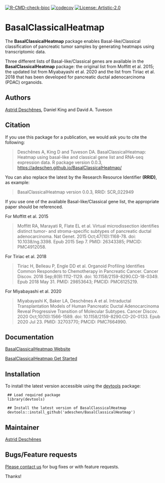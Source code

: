 <!-- badges: start -->
[![R-CMD-check-bioc](https://github.com/adeschen/BasalClassicalHeatmap/actions/workflows/check-bioc.yaml/badge.svg)](https://github.com/adeschen/BasalClassicalHeatmap/actions/workflows/check-bioc.yaml)
[![codecov](https://codecov.io/gh/adeschen/BasalClassicalHeatmap/branch/main/graph/badge.svg?token=XVKU8S1E2R)](https://codecov.io/gh/adeschen/BasalClassicalHeatmap)
[![License: Artistic-2.0](https://img.shields.io/badge/License-Artistic%202.0-0298c3.svg)](https://opensource.org/licenses/Artistic-2.0)
<!-- badges: end -->

# BasalClassicalHeatmap

The __BasalClassicalHeatmap__ package enables Basal-like/Classical 
classification of pancreatic tumor 
samples by generating heatmaps using transcriptomic data. 

Three different lists of Basal-like/Classical genes are 
available in the __BasalClassicalHeatmap__ package: the original list 
from Moffitt et al. 2015; the 
updated list from Miyabayashi et al. 2020 and the list from 
Tiriac et al. 2018 that has been developed for pancreatic ductal 
adenocarcinoma (PDAC) organoids.


## Authors ##

[Astrid Desch&ecirc;nes](http://ca.linkedin.com/in/astriddeschenes "Astrid Desch&ecirc;nes"),
Daniel King and
David A. Tuveson


## Citation ##

If you use this package for a publication, we would ask you 
to cite the following:

> Deschênes A, King D and Tuveson DA. BasalClassicalHeatmap: Heatmap using basal-like and classical gene list and RNA-seq expression data. R package version 0.0.3, https://adeschen.github.io/BasalClassicalHeatmap/ 
  
You can also replace the latest by the Research Resource Identifier __(RRID)__, as 
example:

>   BasalClassicalHeatmap version 0.0.3, RRID: SCR_022949

If you use one of the available Basal-like/Classical gene list, the appropriate
paper should be referenced.

For Moffitt et al. 2015

> Moffitt RA, Marayati R, Flate EL et al. Virtual microdissection identifies distinct tumor- and stroma-specific subtypes of pancreatic ductal adenocarcinoma. Nat Genet. 2015 Oct;47(10):1168-78. doi: 10.1038/ng.3398. Epub 2015 Sep 7. PMID: 26343385; PMCID: PMC4912058.

For Tiriac et al. 2018

> Tiriac H, Belleau P, Engle DD et al. Organoid Profiling Identifies Common Responders to Chemotherapy in Pancreatic Cancer. Cancer Discov. 2018 Sep;8(9):1112-1129. doi: 10.1158/2159-8290.CD-18-0349. Epub 2018 May 31. PMID: 29853643; PMCID: PMC6125219.

For Miyabayashi et al. 2020

> Miyabayashi K, Baker LA, Deschênes A et al. Intraductal Transplantation Models of Human Pancreatic Ductal Adenocarcinoma Reveal Progressive Transition of Molecular Subtypes. Cancer Discov. 2020 Oct;10(10):1566-1589. doi: 10.1158/2159-8290.CD-20-0133. Epub 2020 Jul 23. PMID: 32703770; PMCID: PMC7664990.


## Documentation ##

[BasalClassicalHeatmap Website](https://adeschen.github.io/BasalClassicalHeatmap/)

[BasalClassicalHeatmap Get Started](https://adeschen.github.io/BasalClassicalHeatmap/articles/BasalClassicalHeatmap.html)

## Installation ##

To install the latest version accessible using the [devtools](https://cran.r-project.org/web/packages/devtools/index.html) 
package:

     ## Load required package
     library(devtools)

     ## Install the latest version of BasalClassicalHeatmap
     devtools::install_github('adeschen/BasalClassicalHeatmap')



## Maintainer

[Astrid Desch&ecirc;nes](https://github.com/adeschen/ "Astrid Desch&ecirc;nes")


## Bugs/Feature requests ##

[Please contact us](https://github.com/adeschen/BasalClassicalHeatmap/issues) for bug fixes or with feature requests. 

Thanks!

